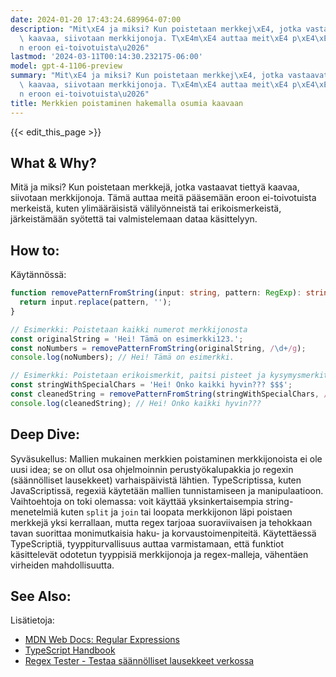 ```yaml
---
date: 2024-01-20 17:43:24.689964-07:00
description: "Mit\xE4 ja miksi? Kun poistetaan merkkej\xE4, jotka vastaavat tietty\xE4\
  \ kaavaa, siivotaan merkkijonoja. T\xE4m\xE4 auttaa meit\xE4 p\xE4\xE4sem\xE4\xE4\
  n eroon ei-toivotuista\u2026"
lastmod: '2024-03-11T00:14:30.232175-06:00'
model: gpt-4-1106-preview
summary: "Mit\xE4 ja miksi? Kun poistetaan merkkej\xE4, jotka vastaavat tietty\xE4\
  \ kaavaa, siivotaan merkkijonoja. T\xE4m\xE4 auttaa meit\xE4 p\xE4\xE4sem\xE4\xE4\
  n eroon ei-toivotuista\u2026"
title: Merkkien poistaminen hakemalla osumia kaavaan
---
```


{{< edit_this_page >}}

## What & Why?
Mitä ja miksi? Kun poistetaan merkkejä, jotka vastaavat tiettyä kaavaa, siivotaan merkkijonoja. Tämä auttaa meitä pääsemään eroon ei-toivotuista merkeistä, kuten ylimääräisistä välilyönneistä tai erikoismerkeistä, järkeistämään syötettä tai valmistelemaan dataa käsittelyyn.

## How to:
Käytännössä:
```TypeScript
function removePatternFromString(input: string, pattern: RegExp): string {
  return input.replace(pattern, '');
}

// Esimerkki: Poistetaan kaikki numerot merkkijonosta
const originalString = 'Hei! Tämä on esimerkki123.';
const noNumbers = removePatternFromString(originalString, /\d+/g);
console.log(noNumbers); // Hei! Tämä on esimerkki.
```

```TypeScript
// Esimerkki: Poistetaan erikoismerkit, paitsi pisteet ja kysymysmerkit
const stringWithSpecialChars = 'Hei! Onko kaikki hyvin??? $$$';
const cleanedString = removePatternFromString(stringWithSpecialChars, /[^a-zA-ZäöåÄÖÅ .?]/g);
console.log(cleanedString); // Hei! Onko kaikki hyvin??? 
```

## Deep Dive:
Syväsukellus: Mallien mukainen merkkien poistaminen merkkijonoista ei ole uusi idea; se on ollut osa ohjelmoinnin perustyökalupakkia jo regexin (säännölliset lausekkeet) varhaispäivistä lähtien. TypeScriptissa, kuten JavaScriptissä, regexiä käytetään mallien tunnistamiseen ja manipulaatioon. Vaihtoehtoja on toki olemassa: voit käyttää yksinkertaisempia string-menetelmiä kuten `split` ja `join` tai loopata merkkijonon läpi poistaen merkkejä yksi kerrallaan, mutta regex tarjoaa suoraviivaisen ja tehokkaan tavan suorittaa monimutkaisia haku- ja korvaustoimenpiteitä. Käytettäessä TypeScriptiä, tyyppiturvallisuus auttaa varmistamaan, että funktiot käsittelevät odotetun tyyppisiä merkkijonoja ja regex-malleja, vähentäen virheiden mahdollisuutta.

## See Also:
Lisätietoja:
- [MDN Web Docs: Regular Expressions](https://developer.mozilla.org/en-US/docs/Web/JavaScript/Guide/Regular_Expressions)
- [TypeScript Handbook](https://www.typescriptlang.org/docs/handbook/intro.html)
- [Regex Tester - Testaa säännölliset lausekkeet verkossa](https://regexr.com/)
